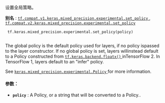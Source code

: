 设置全局策略。

**别名** : [ `tf.compat.v1.keras.mixed_precision.experimental.set_policy` ](/api_docs/python/tf/keras/mixed_precision/experimental/set_policy), [ `tf.compat.v2.keras.mixed_precision.experimental.set_policy` ](/api_docs/python/tf/keras/mixed_precision/experimental/set_policy)

```
 tf.keras.mixed_precision.experimental.set_policy(policy)
 
```

The global policy is the default policy used for layers, if no policy ispassed to the layer constructor. If no global policy is set, layers willinstead default to a Policy constructed from [ `tf.keras.backend.floatx()` ](https://tensorflow.google.cn/api_docs/python/tf/keras/backend/floatx) inTensorFlow 2. In TensorFlow 1, layers default to an "infer" policy.

See [ `keras.mixed_precision.experimental.Policy` ](https://tensorflow.google.cn/api_docs/python/tf/keras/mixed_precision/experimental/Policy) for more information.

#### 参数：
- **`policy`** : A Policy, or a string that will be converted to a Policy..
